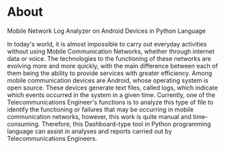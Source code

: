 # About
Mobile Network Log Analyzer on Android Devices in Python Language

In today's world, it is almost impossible to carry out everyday activities without using Mobile Communication Networks, whether through internet data or voice. The technologies to the functioning of these networks are evolving more and more quickly, with the main difference between each of them being the ability to provide services with greater efficiency. Among mobile communication devices are Android, whose operating system is open source. These devices generate text files, called logs, which indicate which events occurred in the system in a given time. Currently, one of the Telecommunications Engineer's functions is to analyze this type of file to identify the functioning or failures that may be occurring in mobile communication networks, however, this work is quite manual and time-consuming. Therefore, this Dashboard-type tool in Python programming language can assist in analyses and reports carried out by Telecommunications Engineers.
